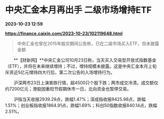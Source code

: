 # 中央汇金本月再出手 二级市场增持ETF

**2023-10-23 12:59**

**https://finance.caixin.com/2023-10-23/102119648.html**

> 中央汇金也曾在2015年股灾期间公告称，已在二级市场买入ETF，但未披露金额

  

　　**【财新网】**中央汇金公司10月23日称，当天买入交易型开放式指数基金（ETF），并将在未来继续增持；不过，增持规模未披露。这是中央汇金本月上旬斥资近5亿元增持四大行后，第二次公告的入场增持行为。

　　沪深两市23日上演普跌行情，超4500只个股下跌；两市成交冷清，成交额仅约7200亿元；港股因重阳节假期休市一日，北向资金也暂停交易。

　　沪指当天收报2939.29点，跌幅1.47%；深成指收报9425.98点，跌幅1.51%；创业板指收报1864.91点，跌幅1.69%；科创50指数收报840.14点，跌幅2.51%。